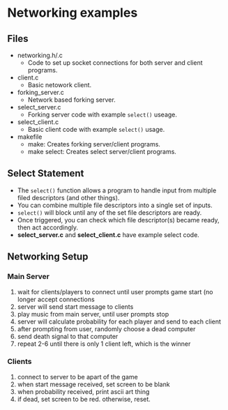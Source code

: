 # Networking examples

## Files
* networking.h/.c
  * Code to set up socket connections for both server and client programs.
* client.c
  * Basic netowork client.
* forking_server.c
  * Network based forking server.
* select_server.c
  * Forking server code with example `select()` useage.
* select_client.c
  * Basic client code with example `select()` usage.
* makefile
  * make: Creates forking server/client programs.
  * make select: Creates select server/client programs.

## Select Statement
* The `select()` function allows a program to handle input from multiple filed descriptors (and other things).
* You can combine multiple file descriptors into a single set of inputs.
* `select()` will block until any of the set file descriptors are ready.
* Once triggered, you can check which file descriptor(s) became ready, then act accordingly.
* **select_server.c** and **select_client.c** have example select code.

## Networking Setup
### Main Server
1. wait for clients/players to connect until user prompts game start (no longer accept connections
2. server will send start message to clients
3. play music from main server, until user prompts stop
4. server will calculate probability for each player and send to each client
5. after prompting from user, randomly choose a dead computer
6. send death signal to that computer
7. repeat 2-6 until there is only 1 client left, which is the winner

### Clients
1. connect to server to be apart of the game
2. when start message received, set screen to be blank
3. when probability received, print ascii art thing
4. if dead, set screen to be red. otherwise, reset.
